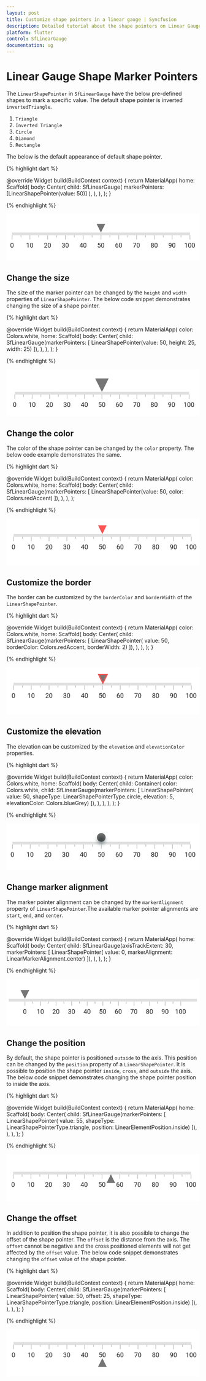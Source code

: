 ```yaml
---
layout: post
title: Customize shape pointers in a linear gauge | Syncfusion
description: Detailed tutorial about the shape pointers on Linear Gauge Flutter widget | Flutter Linear Gauge widget|
platform: flutter
control: SfLinearGauge
documentation: ug
---
```


# Linear Gauge Shape Marker Pointers

The `LinearShapePointer` in `SfLinearGauge` have the below pre-defined shapes to mark a specific value. The default shape pointer is inverted `invertedTriangle`. 

1. `Triangle`
2. `Inverted Triangle`
3. `Circle`
4. `Diamond`
5. `Rectangle`

The below is the default appearance of default shape pointer.

{% highlight dart %} 

 @override
  Widget build(BuildContext context) {
    return MaterialApp(
      home: Scaffold(
        body: Center(
          child: SfLinearGauge(
            markerPointers: [LinearShapePointer(value: 50)]
          ),
        ),
      ),
    );
  }
  
{% endhighlight %}

![Initialize linear gauge for shape pointer](images/shape-pointer/default_shape_pointer.png)

## Change the size

The size of the marker pointer can be changed by the `height` and `width` properties of `LinearShapePointer`. The below code snippet demonstrates changing the size of a shape pointer.

{% highlight dart %} 

  @override
  Widget build(BuildContext context) {
    return MaterialApp(
      color: Colors.white,
      home: Scaffold(
        body: Center(
          child: SfLinearGauge(markerPointers: [
            LinearShapePointer(value: 50, height: 25, width: 25)
          ]),
        ),
      ),
    );
  }
  
{% endhighlight %}

![Initialize linear gauge for shape pointer](images/shape-pointer/shape_pointer_size.png)

## Change the color

The color of the shape pointer can be changed by the `color` property. The below code example demonstrates the same.

{% highlight dart %} 

 @override
  Widget build(BuildContext context) {
    return MaterialApp(
      color: Colors.white,
      home: Scaffold(
        body: Center(
          child: SfLinearGauge(markerPointers: [
            LinearShapePointer(value: 50, color: Colors.redAccent)
          ]),
        ),
      ),
    );
  
{% endhighlight %}

![Change shape pointer color](images/shape-pointer/shape_pointer_color.png)

## Customize the border

The border can be customized by the `borderColor` and `borderWidth` of the `LinearShapePointer`.

{% highlight dart %} 

  @override
  Widget build(BuildContext context) {
    return MaterialApp(
      color: Colors.white,
      home: Scaffold(
        body: Center(
          child: SfLinearGauge(markerPointers: [
            LinearShapePointer(
                value: 50, borderColor: Colors.redAccent, borderWidth: 2)
          ]),
        ),
      ),
    );
  }
  
{% endhighlight %}

![Change shape pointer border](images/shape-pointer/shape_border.png)

## Customize the elevation

The elevation can be customized by the `elevation` and `elevationColor` properties.

{% highlight dart %} 

   @override
  Widget build(BuildContext context) {
    return MaterialApp(
      color: Colors.white,
      home: Scaffold(
        body: Center(
          child: Container(
            color: Colors.white,
            child: SfLinearGauge(markerPointers: [
              LinearShapePointer(
                  value: 50,
                  shapeType: LinearShapePointerType.circle,
                  elevation: 5,
                  elevationColor: Colors.blueGrey)
            ]),
          ),
        ),
      ),
    );
  }
  
{% endhighlight %}

![Change shape pointer elevation](images/shape-pointer/pointer_elevation.png)

## Change marker alignment

The marker pointer alignment can be changed by the `markerAlignment` property of `LinearShapePointer`.The available marker pointer alignments are `start`, `end`, and `center`.

{% highlight dart %} 

 @override
  Widget build(BuildContext context) {
    return MaterialApp(
      home: Scaffold(
        body: Center(
          child: SfLinearGauge(axisTrackExtent: 30, markerPointers: [
            LinearShapePointer(
                value: 0, markerAlignment: LinearMarkerAlignment.center)
          ]),
        ),
      ),
    );
  }
  
{% endhighlight %}

![Change shape pointer elevation](images/shape-pointer/shape_marker_alignment.png)

## Change the position

By default, the shape pointer is positioned `outside` to the axis. This position can be changed by the `position` property of a `LinearShapePointer`. It is possible to position the shape pointer `inside`, `cross`, and `outside` the axis. The below code snippet demonstrates changing the shape pointer position to inside the axis.  

{% highlight dart %} 

  @override
  Widget build(BuildContext context) {
    return MaterialApp(
      home: Scaffold(
        body: Center(
          child: SfLinearGauge(markerPointers: [
            LinearShapePointer(
                value: 55,
                shapeType: LinearShapePointerType.triangle,
                position: LinearElementPosition.inside)
          ]),
        ),
      ),
    );
  }
  
{% endhighlight %}

![Change shape pointer elevation](images/shape-pointer/shape_pointer_position.png)

## Change the offset

In addition to position the shape pointer, it is also possible to change the offset of the shape pointer. The `offset` is the distance from the axis. The `offset` cannot be negative and the cross positioned elements will not get affected by the `offset` value. The below code snippet demonstrates changing the `offset` value of the shape pointer. 

{% highlight dart %} 

  @override
  Widget build(BuildContext context) {
    return MaterialApp(
      home: Scaffold(
        body: Center(
          child: SfLinearGauge(markerPointers: [
            LinearShapePointer(
                value: 50,
                offset: 25,
                shapeType: LinearShapePointerType.triangle,
                position: LinearElementPosition.inside)
          ]),
        ),
      ),
    );
  }
  
{% endhighlight %}

![Customize linear gauge bar pointer offset](images/shape-pointer/shape_pointer_offset.png)
